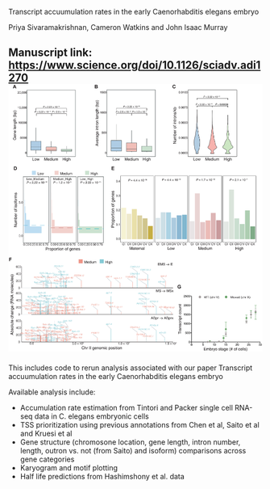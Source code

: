 Transcript accuumulation rates in the early Caenorhabditis elegans embryo

Priya Sivaramakrishnan, Cameron Watkins and John Isaac Murray 

Manuscript link: https://www.science.org/doi/10.1126/sciadv.adi1270
![alt text](https://github.com/p-sivaramakrishnan/C-elegans-rate-analysis/blob/main/sciadv.adi1270-f5.jpg?raw=true)
------------------------------------------------------------------------------------------------------------------------------
  
This includes code to rerun analysis associated with our paper Transcript accuumulation rates in the early Caenorhabditis elegans embryo

Available analysis include:
  - Accumulation rate estimation from Tintori and Packer single cell RNA-seq data in C. elegans embryonic cells 
  - TSS prioritization  using previous annotations from Chen et al, Saito et al and Kruesi et al
  - Gene structure (chromosone location, gene length, intron number, length, outron vs. not (from Saito) and isoform) comparisons across gene categories
  - Karyogram and motif plotting 
  - Half life predictions from Hashimshony et al. data 
